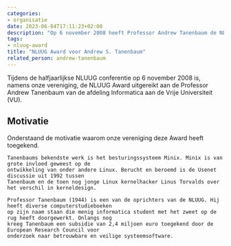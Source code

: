 ```yaml
---
categories:
- organisatie
date: 2023-06-04T17:11:23+02:00
description: "Op 6 november 2008 heeft Professor Andrew Tanenbaum de NLUUG Award uitgereikt gekregen namens onze vereniging."
tags:
- nluug-award
title: "NLUUG Award voor Andrew S. Tanenbaum"
related_person: andrew-tanenbaum
---
```


Tijdens de halfjaarlijkse NLUUG conferentie op 6 november 2008 is, namens onze vereniging, de NLUUG Award uitgereikt aan de Professor Andrew Tanenbaum van de afdeling Informatica aan de Vrije Universiteit (VU).

## Motivatie

Onderstaand de motivatie waarom onze vereniging deze Award heeft toegekend.

```
Tanenbaums bekendste werk is het besturingssysteem Minix. Minix is van grote invloed geweest op de
ontwikkeling van onder andere Linux. Berucht en beroemd is de Usenet discussie uit 1992 tussen 
Tanenbaum en de toen nog jonge Linux kernelhacker Linus Torvalds over het verschil in kerneldesign.

Professor Tanenbaum (1944) is een van de oprichters van de NLUUG. Hij heeft diverse computerstudieboeken
op zijn naam staan die menig informatica student met het zweet op de rug heeft doorgewerkt. Onlangs nog
kreeg Tanenbaum een subsidie van 2,4 miljoen euro toegekend door de European Research Council voor
onderzoek naar betrouwbare en veilige systeemsoftware.
```
